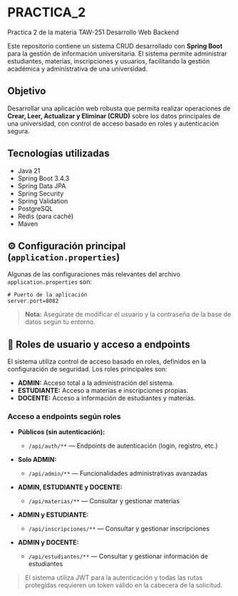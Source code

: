 # PRACTICA_2
Practica 2 de la materia TAW-251 Desarrollo Web Backend

Este repositorio contiene un sistema CRUD desarrollado con **Spring Boot** para la gestión de información universitaria. El sistema permite administrar estudiantes, materias, inscripciones y usuarios, facilitando la gestión académica y administrativa de una universidad.

## Objetivo

Desarrollar una aplicación web robusta que permita realizar operaciones de **Crear, Leer, Actualizar y Eliminar (CRUD)** sobre los datos principales de una universidad, con control de acceso basado en roles y autenticación segura.

## Tecnologías utilizadas

- Java 21
- Spring Boot 3.4.3
- Spring Data JPA
- Spring Security
- Spring Validation
- PostgreSQL
- Redis (para caché)
- Maven

## ⚙️ Configuración principal (`application.properties`)

Algunas de las configuraciones más relevantes del archivo `application.properties` son:

```properties
# Puerto de la aplicación
server.port=8082
```

> **Nota:** Asegúrate de modificar el usuario y la contraseña de la base de datos según tu entorno.

## 👤 Roles de usuario y acceso a endpoints

El sistema utiliza control de acceso basado en roles, definidos en la configuración de seguridad. Los roles principales son:

- **ADMIN:** Acceso total a la administración del sistema.
- **ESTUDIANTE:** Acceso a materias e inscripciones propias.
- **DOCENTE:** Acceso a información de estudiantes y materias.

### Acceso a endpoints según roles

- **Públicos (sin autenticación):**
  - `/api/auth/**` — Endpoints de autenticación (login, registro, etc.)
    
- **Solo ADMIN:**
  - `/api/admin/**` — Funcionalidades administrativas avanzadas

- **ADMIN, ESTUDIANTE y DOCENTE:**
  - `/api/materias/**` — Consultar y gestionar materias

- **ADMIN y ESTUDIANTE:**
  - `/api/inscripciones/**` — Consultar y gestionar inscripciones

- **ADMIN y DOCENTE:**
  - `/api/estudiantes/**` — Consultar y gestionar información de estudiantes

> El sistema utiliza JWT para la autenticación y todas las rutas protegidas requieren un token válido en la cabecera de la solicitud.
